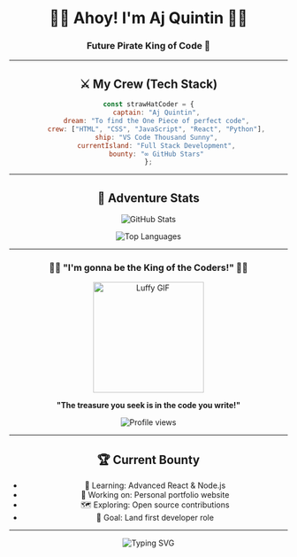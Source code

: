 <div align="center">

# 🏴‍☠️ Ahoy! I'm Aj Quintin 🏴‍☠️

### Future Pirate King of Code 👑



---

## ⚔️ My Crew (Tech Stack)

```javascript
const strawHatCoder = {
    captain: "Aj Quintin",
    dream: "To find the One Piece of perfect code",
    crew: ["HTML", "CSS", "JavaScript", "React", "Python"],
    ship: "VS Code Thousand Sunny",
    currentIsland: "Full Stack Development",
    bounty: "∞ GitHub Stars"
};
```

---

## 🌊 Adventure Stats

<p align="center">
  <img src="https://github-readme-stats.vercel.app/api?username=ajkintin&show_icons=true&theme=tokyonight&hide_border=true" alt="GitHub Stats" />
</p>

<p align="center">
  <img src="https://github-readme-stats.vercel.app/api/top-langs/?username=ajkintin&theme=tokyonight&hide_border=true&layout=compact" alt="Top Languages" />
</p>

---



<div align="center">

### 🏴‍☠️ "I'm gonna be the King of the Coders!" 🏴‍☠️

<img src="https://media.giphy.com/media/10LKovKon8DENq/giphy.gif" width="200" alt="Luffy GIF">

**"The treasure you seek is in the code you write!"**

<img src="https://komarev.com/ghpvc/?username=ajkintin&color=ffd700&style=flat-square&label=Nakama+Visits" alt="Profile views" />

</div>

---

## 🏆 Current Bounty

- 🎯 Learning: Advanced React & Node.js
- 🚢 Working on: Personal portfolio website  
- 🗺️ Exploring: Open source contributions
- 💎 Goal: Land first developer role

---

<p align="center">
  <img src="https://readme-typing-svg.herokuapp.com?font=Fira+Code&size=16&duration=3000&pause=1000&color=FFD700&background=000428&center=true&vCenter=true&width=435&lines=Welcome+to+my+Grand+Line!;Let's+sail+together!;Coding+adventures+await!" alt="Typing SVG" />
</p>
